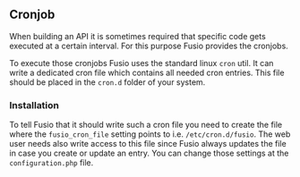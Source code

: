 
## Cronjob

When building an API it is sometimes required that specific code gets executed
at a certain interval. For this purpose Fusio provides the cronjobs.

To execute those cronjobs Fusio uses the standard linux `cron` util. It can
write a dedicated cron file which contains all needed cron entries. This file
should be placed in the `cron.d` folder of your system.

### Installation

To tell Fusio that it should write such a cron file you need to create the file
where the `fusio_cron_file` setting points to i.e. `/etc/cron.d/fusio`. The
web user needs also write access to this file since Fusio always updates the
file in case you create or update an entry. You can change those settings at the
`configuration.php` file.

